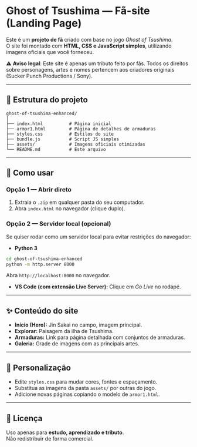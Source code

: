 # Ghost of Tsushima — Fã-site (Landing Page)

Este é um **projeto de fã** criado com base no jogo *Ghost of Tsushima*.  
O site foi montado com **HTML, CSS e JavaScript simples**, utilizando imagens oficiais que você forneceu.

⚠️ **Aviso legal**: Este site é apenas um tributo feito por fãs. Todos os direitos sobre personagens, artes e nomes pertencem aos criadores originais (Sucker Punch Productions / Sony).

---

## 📂 Estrutura do projeto

```
ghost-of-tsushima-enhanced/
│
├── index.html          # Página inicial
├── armor1.html         # Página de detalhes de armaduras
├── styles.css          # Estilos do site
├── bundle.js           # Script JS simples
├── assets/             # Imagens oficiais otimizadas
└── README.md           # Este arquivo
```

---

## 🚀 Como usar

### Opção 1 — Abrir direto
1. Extraia o `.zip` em qualquer pasta do seu computador.
2. Abra `index.html` no navegador (clique duplo).

### Opção 2 — Servidor local (opcional)
Se quiser rodar como um servidor local para evitar restrições do navegador:

- **Python 3**
```bash
cd ghost-of-tsushima-enhanced
python -m http.server 8000
```
Abra `http://localhost:8000` no navegador.

- **VS Code (com extensão Live Server):**
Clique em *Go Live* no rodapé.

---

## ✨ Conteúdo do site

- **Início (Hero):** Jin Sakai no campo, imagem principal.
- **Explorar:** Paisagem da ilha de Tsushima.
- **Armaduras:** Link para página detalhada com conjuntos de armaduras.
- **Galeria:** Grade de imagens com as principais artes.

---

## 🔧 Personalização

- Edite `styles.css` para mudar cores, fontes e espaçamento.
- Substitua as imagens da pasta `assets/` por outras do jogo.
- Adicione novas páginas copiando o modelo de `armor1.html`.

---

## 📜 Licença

Uso apenas para **estudo, aprendizado e tributo**.  
Não redistribuir de forma comercial.
